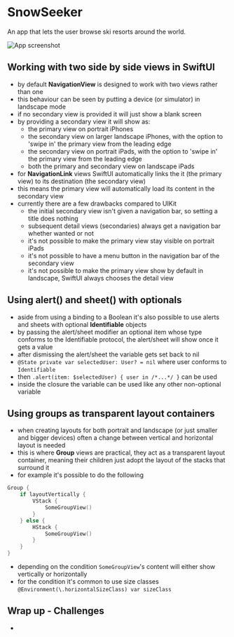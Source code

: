 # SnowSeeker
An app that lets the user browse ski resorts around the world.

![App screenshot](SnowSeeker.png)


## Working with two side by side views in SwiftUI
- by default **NavigationView** is designed to work with two views rather than one
- this behaviour can be seen by putting a device (or simulator) in landscape mode
- if no secondary view is provided it will just show a blank screen
- by providing a secondary view it will show as:
    - the primary view on portrait iPhones
    - the secondary view on larger landscape iPhones, with the option to 'swipe in' the primary view from the leading edge
    - the secondary view on portrait iPads, with the option to 'swipe in' the primary view from the leading edge
    - both the primary and secondary view on landscape iPads
- for **NavigationLink** views SwiftUI automatically links the it (the primary view) to its destination (the secondary view)
- this means the primary view will automatically load its content in the secondary view
- currently there are a few drawbacks compared to UIKit
    - the initial secondary view isn't given a navigation bar, so setting a title does nothing
    - subsequent detail views (secondaries) always get a navigation bar whether wanted or not
    - it's not possible to make the primary view stay visible on portrait iPads
    - it's not possible to have a menu button in the navigation bar of the secondary view
    - it's not possible to make the primary view show by default in landscape, SwiftUI always chooses the detail view

## Using alert() and sheet() with optionals
- aside from using a binding to a Boolean it's also possible to use alerts and sheets with optional **Identifiable** objects
- by passing the alert/sheet modifier an optional item whose type conforms to the Identifiable protocol, the alert/sheet will show once it gets a value
- after dismissing the alert/sheet the variable gets set back to nil
- `@State private var selectedUser: User? = nil` where user conforms to `Identifiable`
- then `.alert(item: $selectedUser) { user in /*...*/ }` can be used
- inside the closure the variable can be used like any other non-optional variable

## Using groups as transparent layout containers
- when creating layouts for both portrait and landscape (or just smaller and bigger devices) often a change between vertical and horizontal layout is needed
- this is where **Group** views are practical, they act as a transparent layout container, meaning their children just adopt the layout of the stacks that surround it
- for example it's possible to do the following
```swift
Group {
    if layoutVertically {
        VStack {
            SomeGroupView()
        }
    } else {
        HStack {
            SomeGroupView()
        }            
    }
}
```
- depending on the condition `SomeGroupView`'s content will either show vertically or horizontally
- for the condition it's common to use size classes `@Environment(\.horizontalSizeClass) var sizeClass`

## Wrap up - Challenges
- 

